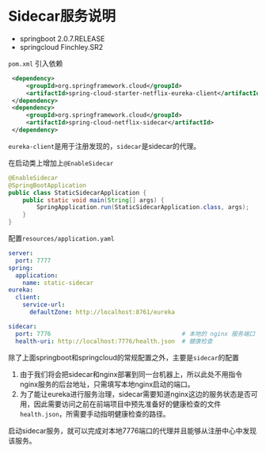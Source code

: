 # Sidecar服务说明


- springboot 2.0.7.RELEASE
- springcloud  Finchley.SR2

`pom.xml` 引入依赖
```xml
 <dependency>
     <groupId>org.springframework.cloud</groupId>
     <artifactId>spring-cloud-starter-netflix-eureka-client</artifactId>
 </dependency>
 <dependency>
     <groupId>org.springframework.cloud</groupId>
     <artifactId>spring-cloud-netflix-sidecar</artifactId>
 </dependency>
```

`eureka-client`是用于注册发现的，`sidecar`是sidecar的代理。

在启动类上增加上`@EnableSidecar`
```java
@EnableSidecar
@SpringBootApplication
public class StaticSidecarApplication {
    public static void main(String[] args) {
        SpringApplication.run(StaticSidecarApplication.class, args);
    }
}
```

配置`resources/application.yaml`
```yaml
server:
  port: 7777
spring:
  application:
    name: static-sidecar
eureka:
  client:
    service-url:
      defaultZone: http://localhost:8761/eureka

sidecar:
  port: 7776                                     # 本地的 nginx 服务端口
  health-uri: http://localhost:7776/health.json  # 健康检查
```

除了上面springboot和springcloud的常规配置之外，主要是`sidecar`的配置

1. 由于我们将会把sidecar和nginx部署到同一台机器上，所以此处不用指令nginx服务的后台地址，只需填写本地nginx启动的端口。
2. 为了能让eureka进行服务治理，sidecar需要知道nginx这边的服务状态是否可用，因此需要访问之前在前端项目中预先准备好的健康检查的文件`health.json`，所需要手动指明健康检查的路径。

启动sidecar服务，就可以完成对本地7776端口的代理并且能够从注册中心中发现该服务。
